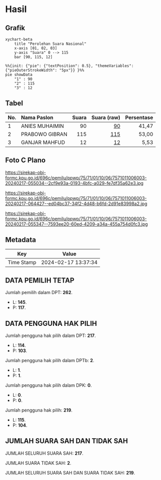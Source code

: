 # Hasil

## Grafik

```mermaid
xychart-beta
    title "Perolehan Suara Nasional"
    x-axis [01, 02, 03]
    y-axis "Suara" 0 --> 115
    bar [90, 115, 12]
```

```mermaid
%%{init: {"pie": {"textPosition": 0.5}, "themeVariables": {"pieOuterStrokeWidth": "5px"}} }%%
pie showData
    "1" : 90
    "2" : 115
    "3" : 12
```

## Tabel

| No. | Nama Paslon    | Suara | Suara (raw) | Persentase |
|:--- |:-------------- | -----:| -----------:| ----------:|
| 1   | ANIES MUHAIMIN | 90    | [90][p-1]   | 41,47      |
| 2   | PRABOWO GIBRAN | 115   | [115][p-2]  | 53,00      |
| 3   | GANJAR MAHFUD  | 12    | [12][p-3]   | 5,53       |


[p-1]: https://github.com/gigit-pemilu/pemilu-2024/blob/main/pilpres/hitung-suara/sub/75-gorontalo/sub/71-kota-gorontalo/sub/01-kota-barat/sub/1006-molosipat-w/sub/003-tps/sub/paslon-1.txt
[p-2]: https://github.com/gigit-pemilu/pemilu-2024/blob/main/pilpres/hitung-suara/sub/75-gorontalo/sub/71-kota-gorontalo/sub/01-kota-barat/sub/1006-molosipat-w/sub/003-tps/sub/paslon-2.txt
[p-3]: https://github.com/gigit-pemilu/pemilu-2024/blob/main/pilpres/hitung-suara/sub/75-gorontalo/sub/71-kota-gorontalo/sub/01-kota-barat/sub/1006-molosipat-w/sub/003-tps/sub/paslon-3.txt

## Foto C Plano

https://sirekap-obj-formc.kpu.go.id/696c/pemilu/ppwp/75/71/01/10/06/7571011006003-20240217-055034--2cf9e93a-0193-4bfc-a029-fe7df35a62e3.jpg

https://sirekap-obj-formc.kpu.go.id/696c/pemilu/ppwp/75/71/01/10/06/7571011006003-20240217-064427--ed04bc37-34f2-4d48-b6fd-2d91e83998a2.jpg

https://sirekap-obj-formc.kpu.go.id/696c/pemilu/ppwp/75/71/01/10/06/7571011006003-20240217-055347--7593ee20-60ed-4209-a34a-455a754d0fc3.jpg


## Metadata

| Key        | Value               |
| ---------- | ------------------- |
| Time Stamp | 2024-02-17 13:37:34 |


## DATA PEMILIH TETAP

Jumlah pemilih dalam DPT: **262**.
 * L: **145**.
 * P: **117**.

## DATA PENGGUNA HAK PILIH

Jumlah pengguna hak pilih dalam DPT: **217**.
 * L: **114**.
 * P: **103**.

Jumlah pengguna hak pilih dalam DPTb: **2**.
 * L: **1**.
 * P: **1**.

Jumlah pengguna hak pilih dalam DPK: **0**.
 * L: **0**.
 * P: **0**.

Jumlah pengguna hak pilih: **219**.
 * L: **115**.
 * P: **104**.

## JUMLAH SUARA SAH DAN TIDAK SAH

JUMLAH SELURUH SUARA SAH: **217**.

JUMLAH SUARA TIDAK SAH: **2**.

JUMLAH SELURUH SUARA SAH DAN SUARA TIDAK SAH: **219**.


